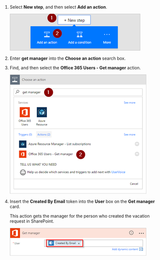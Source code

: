 1. Select **New step**, and then select **Add an action**.
   
    ![new step](includes/media/modern-approvals/select-sharepoint-add-action.png)
2. Enter **get manager** into the **Choose an action** search box.
3. Find, and then select the **Office 365 Users - Get manager** action.
   
    ![select office users](includes/media/modern-approvals/add-get-manager-action.png)
4. Insert the **Created By Email** token into the **User** box on the **Get manager** card.
   
    This action gets the manager for the person who created the vacation request in SharePoint.
   
    ![get manager config](includes/media/modern-approvals/get-manager-card.png)

